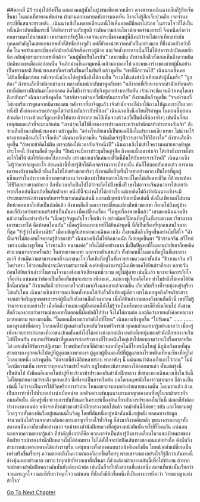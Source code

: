 ##ตอนที่ 21 รถมุ่งไปยังที่ใด
แค่มองคนผู้นั้นในฝูงชนเพียงแวบเดียว ดวงตาของเฉินฉางเซิงก็รู้สึกเจ็บขึ้นมา ในตอนที่สายลมพัดผ่าน ผ้าม่านตกลงมาบดบังการมองเห็น ถึงจะไม่รู้สึกเจ็บปวดอีก
เจตจำนงกระบี่ที่แสนจะทรงพลัง…เฉินฉางเซิงในหลายเดือนมานี้ได้เห็นยอดฝีมือมาไม่น้อย ในสวนโจวก็ได้เป็นหนึ่งเดียวกับหมื่นกระบี่ ได้เดินทางร่วมกับซูหลี ระดับความอ่อนไหวต่อเจตจำนงกระบี่ จึงเหนือล้ำกว่าคนธรรมดาไปนานแล้ว เขาสามารถรับรู้ได้ เจตจำนงกระบี่ของคนผู้นี้ถึงแม้ว่าจะไม่อาจเทียบเท่ากับบุคคลสำคัญในเขตแดนเทพศักดิ์สิทธิ์อย่างจูลั่ว แต่ก็ยังคงน่าหวาดกลัวเป็นอย่างมาก ที่ยิ่งน่ากลัวกว่าก็คือ ในเจตจำนงกระบี่ของอีกฝ่ายยังมีจิตสังหารอยู่ด้วย และจิตสังหารสายนั้นก็ไม่ได้ทำการปกปิดเลยสักนิด กลับมุ่งตรงมาทางเขาอีกด้วย
“คนผู้นั้นเป็นใครกัน” เขาถามขึ้น
ถังซานสือลิ่วสังเกตเห็นถึงความผิดปกติของเขาเมื่อเค่อก่อนนั้น จึงเลิกม่านขึ้นมามุมหนึ่งแล้วมองออกไป และพบเงาร่างของชายผู้นั้นอย่างเป็นธรรมชาติ สีหน้าของเขาก็เคร่งขรึมขึ้นมาในทันที แล้วพูดขึ้น “เขาก็คือกวนไป๋”
เฉินฉางเซิงเคยได้ยินชื่อนี้มาก่อน หลังจากนิ่งเงียบไปครู่หนึ่งถึงได้ถามขึ้น “กวนไป๋แห่งสำนักเทียนเต้าผู้นั้นหรือ”
“ถูกต้อง” ถังซานสือลิ่วปล่อยม่านลง พลางหันหน้ากลับมาพูดกับเขา “หลังจากที่เรียนจบจากสำนักเทียนเต้า เขาก็เดินทางฝึกฝนมาโดยตลอด คิดไม่ถึงว่าจะกลับจิงตูมาอย่างกะทันหัน เจ้าน่าจะชัดเจนดีว่าเหตุใดเขาถึงกลับมา”
เฉินฉางเซิงพูดขึ้น “เขากับจวงห้วนอวี่สนิทกันมากหรือ”
ถังซานสือลิ่วพูดขึ้น “จวงห้วนอวี่ไม่ยอมรับการดูแลจากบิดาของตน หลังจากที่มาจิงตูแล้ว เจ้าสำนักจวงก็ฝากให้กวนไป๋ดูแลเขาเป็นเวลาหนึ่งปี ทั้งสองคนสามารถพูดได้ว่าสนิทกันราวกับพี่น้อง”
เฉินฉางเซิงนิ่งเงียบไร้คำพูด ในตอนนี้ทุกคนล้วนคิดว่าจวงห้วนอวี่ถูกเขาบีบให้ตาย ถ้าหากกวนไป๋เห็นจวงห้วนอวี่เป็นดั่งพี่น้องจริงๆ เช่นนั้นก็สมเหตุสมผลแล้วที่จะมาแก้แค้น
“เขาน่าจะไม่ใช้ชื่อของการประลองระหว่างสำนักมาท้าประลองกับเจ้า” ถังซานสือลิ่วมองสีหน้าของเขา แล้วพูดขึ้น “อย่างไรเสียเขาก็เป็นยอดฝีมือในประกาศเซียวเหยา ไม่น่าจะไร้ยางอายเหมือนกับโจวจื้อเหิง”
เฉินฉางเซิงถามขึ้น “เช่นนั้นเจ้ารู้สึกว่าเขาจะใช้วิธีการใด”
ถังซานสือลิ่วพูดขึ้น “ถ้าหากข้าคิดไม่ผิด เขาจะต้องให้เวลากับเจ้าหนึ่งปี”
เฉินฉางเซิงไม่เข้าใจความหมายของคำพูดประโยคนี้
ถังซานสือลิ่วพูดขึ้น “ปีหน้าจะมีการประชุมใหญ่จู่สือ ถึงตอนนั้นเขาฆ่าเจ้า ใต้เท้าสังฆราชก็ทำอะไรไม่ได้ ต่อให้ต้องชดใช้ภายหลัง อย่างมากเขาก็แค่มอบชีวิตนี้คืนให้กับพระราชวังหลี”
เฉินฉางเซิงไม่รู้ว่าควรจะพูดอะไร ก่อนหน้านี้ที่เขารู้สึกได้ถึงเจตจำนงกระบี่สายนั้น มันก็ได้บอกกับเขาแล้ว การคาดเดาของถังซานสือลิ่วนั้นเป็นไปได้อย่างมากจริงๆ
ถังซานสือลิ่วเห็นใจเขาอย่างมาก เป็นใครที่ถูกผู้แข็งแกร่งในประกาศเซียวเหยาสาบานว่าจะต้องฆ่าให้ตายภายใต้กระบี่โดยไม่เสียดายชีวิต ก็ล้วนจะต้องใช้ชีวิตอย่างยากลำบาก อีกทั้งเวลายังเป็นไปได้ว่าจะยืดไปถึงหนึ่งปี
เขาไม่อาจจะจินตนาการได้เลยว่าหากเรื่องเช่นนี้มาเกิดขึ้นกับตัวเขา หนึ่งปีนี้จะผ่านไปได้อย่างไร
แต่เขาคิดไม่ถึงว่าเฉินฉางเซิงจะมีประสบการณ์อย่างมากกับการรับแรงกดดันเช่นนี้ และเผชิญหน้ากับเงามืดเช่นนี้ ดังนั้นเพียงแค่ไม่นาน สีหน้าของเขาก็กลับเป็นปกติแล้ว
ถังซานสือลิ่วมองการเปลี่ยนแปลงสีหน้าของเขา ก็คาดไม่ถึงอยู่บ้าง และก็กังวลว่าเขาจะแสร้งทำเป็นมั่นคง เพื่อเปลี่ยนเรื่อง
“ไม่พูดเรื่องพวกนี้แล้ว” เขามองเฉินฉางเซิงแล้วถามขึ้นอย่างจริงจัง “เมื่อครู่เจ้าพูดกับโจวจื้อเหิงว่า อย่างน้อยก็มีคนที่อยู่ในขั้นทะลวงอเวจีสามารถเอาชนะเขาได้ คือห้าคนไหนกัน”
เมื่อครู่มีคนมากมายที่ได้ยินคำพูดนี้ นี่ก็เป็นเรื่องที่ทุกคนสนใจมากที่สุด
“ข้ารู้ว่าไม่มีทางมีข้า” เมื่อเผชิญกับสายตาของเฉินฉางเซิง ถังซานสือลิ่วก็พูดขึ้นอย่างไม่ใส่ใจ “ดังนั้นเจ้าไม่ต้องสนใจความรู้สึกของข้า”
เฉินฉางเซิงไม่ได้คิดนานนัก ก็เอ่ยพูดขึ้นมา “ชิวซานจวิน สวีโหย่วหรง แม่นางชูเจี้ยน โก่วหานสือ หนานเค่อ”
เห็นได้ชัดอย่างมาก นี่เป็นปัญหาที่ในตอนปกติเขาก็เคยคิดคำนวณมาหลายครั้งแล้ว
ในสายตาของเขา นอกจากตัวเขาแล้ว ทั้งห้าคนนี้ในตอนที่อยู่ในขั้นทะลวงอเวจี ล้วนมีความสามารถพอที่จะเอาชนะโจวจื้อเหิงที่อยู่ในขั้นรวบรวมดวงดาวขั้นต้น
“ชิวซานจวิน สวีโหย่วหรง โก่วหานสือน่าจะมีความสามารถนี้ องค์หญิงเผ่ามารผู้นั้นเพียงแค่ได้ยินข่าวลือมา หลายวันก่อนได้ยินเจ้าเล่าว่าในสวนโจวนางซ้อมเจ้าเสียจนหน้าบวม อยู่ไม่สู้ตาย เช่นนี้แล้ว นางจะจัดการกับโจวจื้อเหิง แน่นอนว่าต้องเป็นเรื่องที่แสนจะสบาย เพียงแต่...แม่นางชูเจี้ยนคือใคร ทำไมข้าถึงไม่เคยได้ยินชื่อนี้มาก่อน”
ถังซานสือลิ่วประหลาดใจอย่างมากจึงมองเขาแล้วถามขึ้น
เกี่ยวกับเรื่องที่ราบทุ่งหญ้าสุริยาไม่หลับใหล เฉินฉางเซิงเล่ารายละเอียดทั้งหมดให้กับลั่วลั่วเพียงผู้เดียว เขาไม่เคยพูดถึงอัจฉริยะสาวจากเผ่าจิตวิญญาณพรสวรรค์ผู้นั้นกับถังซานสือลิ่วมาก่อน
เมื่อได้ยินคำถามของถังซานสือลิ่วนี้ เขาก็ไม่รู้ว่าควรจะตอบอย่างไร เมื่อคิดถึงว่าแม่นางผู้นั้นตอนนี้ยังไม่รู้ว่าเป็นหรือตาย เขาก็ยิ่งนิ่งเงียบไป
ถังซานสือลิ่วมองออกว่าอารมณ์ของเขาในตอนนี้ผิดปกติไปบ้าง จึงไม่ได้ถามต่อ และคิดว่าภายหลังค่อยหาเวลามาสอบถาม พลางถามขึ้น “ในตอนนี้พวกเรากำลังไปที่ไหน”
เฉินฉางเซิงพูดขึ้น “ไปรับคน”
......
......
มองดูรถม้าที่ค่อยๆ ไกลออกไป ผู้คนต่างเริ่มพากันวิพากษ์วิจารณ์ ทุกคนล้วนอยากรู้อย่างมากว่า เมื่อครู่เพิ่งจะจบการประลองที่เอาชนะข้ามขั้นพลังไปได้อย่างน่าตกตะลึง เหล่าเด็กหนุ่มของสำนักฝึกหลวงจะรีบไปที่ไหนกัน
คนงานที่รับหน้าที่ดูแลการก่อสร้างของสี่โรงพนันใหญ่เข้าไปสอบถามว่าจะให้รื้อศาลาหรือไม่ แต่กลับได้รับการปฏิเสธมา
โรงพนันเทียนจี๋มีอำนาจมากที่สุดในสี่โรงพนันใหญ่ มีภูมิหลังมากที่สุด สายตาของทุกคนจึงไปอยู่ที่ผู้ดูแลของพวกเขา
ผู้ดูแลผู้นั้นมองไปที่ผู้ดูแลของโรงพนันเทียนเซียงที่อยู่ไม่ไกลแวบหนึ่ง แล้วพูดขึ้น “ต่อจากนี้ยังมีอีกหลายรอบ ศาลาพังๆ นี้ แน่นอนว่าต้องเก็บเอาไว้ก่อน”
ไม่มีใครมีความเห็น เพราะว่าทุกคนล้วนเข้าใจแล้ว
กฎใหม่ของนิกายหลวงได้ออกมาแล้ว ตั้งแต่พรุ่งนี้เป็นต้นไป ยังมีคนอีกมากในต้าลู่ที่จะเข้ามาท้าประลองกับสำนักฝึกหลวง
ชัยชนะของเฉินฉางเซิงในวันนี้ ไม่ได้หมายความว่าจะถึงจุดจบแล้ว นี่เพิ่งจะเป็นการเริ่มต้น
บนโลกมนุษย์มีเรื่องราวมากมาย ก็ล้วนเป็นเช่นนี้ ไม่ว่าจะเป็นการใช้ชีวิตหรือการทำงาน ไหนเลยจะจบลงอย่างง่ายดายขนาดนั้น โดยมากแล้ว ล้วนเป็นการทำซ้ำไปซ้ำมาอย่างน่าเบื่อหน่าย
ยกตัวอย่างเช่นขุนนางกรมอาญาสองคนที่อยู่ในรถม้าตรงหัวถนนคันนั้น เมื่อครู่เพิ่งจะจบการบันทึกและวิเคราะห์เบื้องต้นเกี่ยวกับการประลองในวันนี้ ต่อมาก็ยังต้องทำงานของตนต่อ
หลังจากที่รถม้าของสำนักฝึกหลวงออกไปแล้ว รถม้าคันนี้ก็ค่อยๆ ขยับ และไล่ตามอยู่ไกลๆ
รถทั้งสองคันวิ่งอยู่บนถนนในจิงตู โดยที่คันหนึ่งอยู่หน้าคันหนึ่งอยู่หลัง
ตลอดทางข้อมูลจำนวนนับไม่ถ้วนจากสายลับของกรมอาญาที่วางไว้ทั่วจิงตู ก็ส่งมาถึงรถคันหลัง
ขุนนางกรมอาญาทั้งสองคนนั้นเองก็สงสัยอย่างมาก รถม้าของสำนักฝึกหลวงที่อยู่ตรงหน้าคันนั้นจะไปที่ไหนกัน แน่นอน นอกจากความอยากรู้แล้ว ที่สำคัญยิ่งกว่าก็คือ พวกเขาจำเป็นต้องรู้ถึงการเคลื่อนไหวและเป้าหมายของอีกฝ่าย
รถม้าของสำนักฝึกหลวงไม่ได้อ้อมทาง ไม่ได้ตั้งใจจะปกปิดเส้นทางของตนแต่อย่างใด ดังนั้นจึงสามารถสะกดรอยตามได้อย่างราบรื่น
แต่ขุนนางทั้งสองคนบนรถม้าคันหลังนั้น ใบหน้ากลับเปลี่ยนเป็นเคร่งขรึมขึ้นเรื่อยๆ ความตกตะลึงในแววตาเองก็มากขึ้นเรื่อยๆ
พวกเขาจะมองอย่างไรก็รู้สึกว่าเส้นทางนี้ช่างคุ้นเคยอย่างมาก
เพราะว่าทุกเช้าที่พวกเขาตื่นขึ้นมา ก็ล้วนต้องผ่านทางเส้นนี้เพื่อไปทำงาน
ถ้าหากรถม้าของสำนักฝึกหลวงคันนั้นยังเดินหน้าต่อ เช่นนั้นก็จะไปถึงสถานที่แห่งหนึ่ง
สถานที่แห่งนั้นเรียกว่าจวนตระกูลโจว และก็เรียกว่าคุกโจว
แน่นอน ที่นั่นยังมีอีกชื่อหนึ่งที่เป็นทางการยิ่งกว่า ‘กรมอาญาแห่งต้าโจว’


[Go To Next Chapter]( ./453.md)